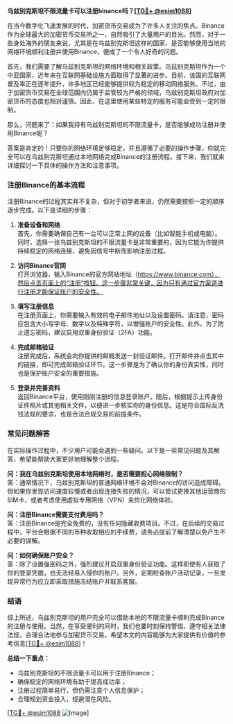 **乌兹别克斯坦不限流量卡可以注册binance吗？[[TG💪+ @esim1088](https://t.me/s/esim1088)]**

在当今数字化飞速发展的时代，加密货币交易成为了许多人关注的焦点。Binance作为全球最大的加密货币交易所之一，自然吸引了大量用户的目光。然而，对于一些身处海外的朋友来说，尤其是在乌兹别克斯坦这样的国家，是否能够使用当地的网络环境顺利注册并使用Binance，便成了一个令人好奇的问题。

首先，我们需要了解乌兹别克斯坦的网络环境和相关政策。乌兹别克斯坦作为一个中亚国家，近年来在互联网基础设施方面取得了显著的进步。目前，该国的互联网普及率正在逐年提升，许多地区已经能够提供较为稳定的移动网络服务。不过，由于加密货币交易在全球范围内仍属于监管较为严格的领域，乌兹别克斯坦政府对加密货币的态度也相对谨慎。因此，在这里使用某些特定的服务可能会受到一定的限制。

那么，问题来了：如果我持有乌兹别克斯坦的不限流量卡，是否能够成功注册并使用Binance呢？

答案是肯定的！只要你的网络环境足够稳定，并且遵循了必要的操作步骤，你就完全可以在乌兹别克斯坦通过本地网络完成Binance的注册流程。接下来，我们就来详细探讨一下具体的操作方法和注意事项。

### 注册Binance的基本流程

注册Binance的过程其实并不复杂，但对于初学者来说，仍然需要按照一定的顺序逐步完成。以下是详细的步骤：

1. **准备设备和网络**  
   首先，你需要确保自己有一台可以正常上网的设备（比如智能手机或电脑）。同时，选择一张乌兹别克斯坦的不限流量卡是非常重要的，因为它能为你提供持续稳定的网络连接，避免因信号中断而影响注册过程。

2. **访问Binance官网**  
   打开浏览器，输入Binance的官方网站地址（https://www.binance.com），然后点击页面上的“注册”按钮。这一步骤非常关键，因为只有通过官方渠道进行注册才能保证账户的安全性。

3. **填写注册信息**  
   在注册页面上，你需要输入有效的电子邮件地址以及设置密码。请注意，密码应包含大小写字母、数字以及特殊字符，以增强账户的安全性。此外，为了防止遗忘密码，建议启用双重身份验证（2FA）功能。

4. **完成邮箱验证**  
   注册完成后，系统会向你提供的邮箱发送一封验证邮件。打开邮件并点击其中的链接，即可完成邮箱验证环节。这一步骤是为了确认你的身份真实性，同时也是保护账户安全的重要措施。

5. **登录并完善资料**  
   返回Binance平台，使用刚刚注册的信息登录账户。随后，根据提示上传身份证件照片或其他相关文件，以便进一步核实你的身份信息。这是符合国际反洗钱法规的要求，也是合法合规交易的前提条件。

### 常见问题解答

在实际操作过程中，不少用户可能会遇到一些疑问。以下是一些常见问题及其解答，希望能帮助大家更好地理解整个流程。

**问：我在乌兹别克斯坦使用本地网络时，是否需要担心网络限制？**  
答：通常情况下，乌兹别克斯坦的普通网络环境不会对Binance的访问造成障碍。但如果你发现访问速度较慢或者出现连接失败的情况，可以尝试更换其他运营商的SIM卡，或者考虑使用虚拟专用网络（VPN）来优化网络体验。

**问：注册Binance需要支付费用吗？**  
答：注册Binance是完全免费的，没有任何隐藏收费项目。不过，在后续的交易过程中，平台会根据不同的币种收取相应的手续费，请务必提前了解清楚以免产生不必要的误解。

**问：如何确保账户安全？**  
答：除了设置强密码之外，强烈建议开启双重身份验证功能。这样即使有人获取了你的登录凭据，也无法轻易入侵你的账户。另外，定期检查账户活动记录，一旦发现异常行为应立即采取措施冻结账户并联系客服。

### 结语

综上所述，乌兹别克斯坦的用户完全可以借助本地的不限流量卡顺利完成Binance的注册与使用。当然，在享受便利的同时，我们也要时刻保持警惕，遵守相关法律法规，合理合法地参与加密货币交易。希望本文的内容能够为大家提供有价值的参考信息[[TG💪+ @esim1088](https://t.me/s/esim1088)]！

**总结一下重点：**  
- 乌兹别克斯坦的不限流量卡可以用于注册Binance；  
- 确保稳定的网络环境有助于提高成功率；  
- 注册过程简单易行，但仍需注意个人信息保护；  
- 合理规划资金投入，规避潜在风险。

[[TG💪+ @esim1088](https://t.me/s/esim1088) ![Image](https://i.postimg.cc/4NQfJmqS/Snipaste-2025-05-13-00-14-12.png)]